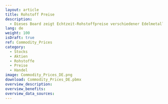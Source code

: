 ```yaml
---
layout: article
title: Rohstoff Preise
description: 
  - Dieses Board zeigt Echtzeit-Rohstoffpreise verschiedener Edelmetalle an, z.b. Gold, Silber, etc.
lang: de
weight: 100
isDraft: true
ref: Commodity_Prices
category:
  - Stocks
  - Aktien
  - Rohstoffe
  - Preise
  - Handel
image: Commodity_Prices_DE.png
download: Commodity_Prices_DE.pbmx
overview_description:
overview_benefits:
overview_data_sources:
---
```

